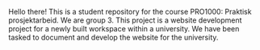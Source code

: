 Hello there!
This is a student repository for the course PRO1000: Praktisk prosjektarbeid.
We are group 3.
This project is a website development project for a newly built workspace within a university.
We have been tasked to document and develop the website for the university.
